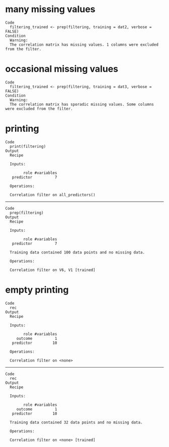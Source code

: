 # many missing values

    Code
      filtering_trained <- prep(filtering, training = dat2, verbose = FALSE)
    Condition
      Warning:
      The correlation matrix has missing values. 1 columns were excluded from the filter.

# occasional missing values

    Code
      filtering_trained <- prep(filtering, training = dat3, verbose = FALSE)
    Condition
      Warning:
      The correlation matrix has sporadic missing values. Some columns were excluded from the filter.

# printing

    Code
      print(filtering)
    Output
      Recipe
      
      Inputs:
      
            role #variables
       predictor          7
      
      Operations:
      
      Correlation filter on all_predictors()

---

    Code
      prep(filtering)
    Output
      Recipe
      
      Inputs:
      
            role #variables
       predictor          7
      
      Training data contained 100 data points and no missing data.
      
      Operations:
      
      Correlation filter on V6, V1 [trained]

# empty printing

    Code
      rec
    Output
      Recipe
      
      Inputs:
      
            role #variables
         outcome          1
       predictor         10
      
      Operations:
      
      Correlation filter on <none>

---

    Code
      rec
    Output
      Recipe
      
      Inputs:
      
            role #variables
         outcome          1
       predictor         10
      
      Training data contained 32 data points and no missing data.
      
      Operations:
      
      Correlation filter on <none> [trained]


